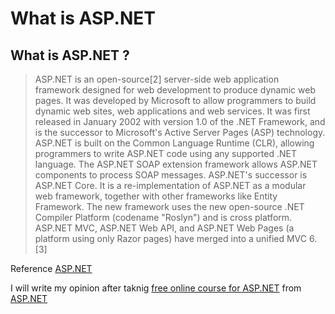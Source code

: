 What is ASP.NET
=====================================

What is ASP.NET ?
-------------------------------------
> ASP.NET is an open-source[2] server-side web application framework designed for web development to produce dynamic web pages. It was developed by Microsoft to allow programmers to build dynamic web sites, web applications and web services.
> It was first released in January 2002 with version 1.0 of the .NET Framework, and is the successor to Microsoft's Active Server Pages (ASP) technology. ASP.NET is built on the Common Language Runtime (CLR), allowing programmers to write ASP.NET code using any supported .NET language. The ASP.NET SOAP extension framework allows ASP.NET components to process SOAP messages.
> ASP.NET's successor is ASP.NET Core. It is a re-implementation of ASP.NET as a modular web framework, together with other frameworks like Entity Framework. The new framework uses the new open-source .NET Compiler Platform (codename "Roslyn") and is cross platform. ASP.NET MVC, ASP.NET Web API, and ASP.NET Web Pages (a platform using only Razor pages) have merged into a unified MVC 6.[3]

Reference [ASP.NET](https://en.wikipedia.org/wiki/ASP.NET)


I will write my opinion after taknig [free online course for ASP.NET](https://www.asp.net/freecourses) from [ASP.NET](https://www.asp.net/) 
